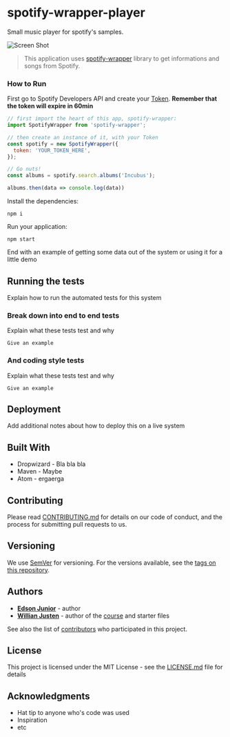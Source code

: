 # spotify-wrapper-player

Small music player for spotify's samples.

![Screen Shot](https://github.com/willianjusten/spotify-wrapper-player/blob/master/example/screenshot.png "Screen Shot")

> This application uses [spotify-wrapper](https://github.com/willianjusten/spotify-wrapper) library to get informations and songs from Spotify.



### How to Run

First go to Spotify Developers API and create your [Token](https://developer.spotify.com/console/get-search-item/). **Remember that the token will expire in 60min**

```javascript
// first import the heart of this app, spotify-wrapper:
import SpotifyWrapper from 'spotify-wrapper';

// then create an instance of it, with your Token
const spotify = new SpotifyWrapper({
  token: 'YOUR_TOKEN_HERE',
});

// Go nuts!
const albums = spotify.search.albums('Incubus');

albums.then(data => console.log(data))

```

Install the dependencies:
```
npm i
```
Run your application:
```
npm start
```

End with an example of getting some data out of the system or using it for a little demo

## Running the tests

Explain how to run the automated tests for this system

### Break down into end to end tests

Explain what these tests test and why

```
Give an example
```

### And coding style tests

Explain what these tests test and why

```
Give an example
```

## Deployment

Add additional notes about how to deploy this on a live system

## Built With

* Dropwizard - Bla bla bla
* Maven - Maybe
* Atom - ergaerga

## Contributing

Please read [CONTRIBUTING.md](CONTRIBUTING.md) for details on our code of conduct, and the process for submitting pull requests to us.

## Versioning

We use [SemVer](http://semver.org/) for versioning. For the versions available, see the [tags on this repository](https://github.com/edson-junior/spotify-wrapper-player/tags). 

## Authors

* **[Edson Junior](https://github.com/edson-junior)** - author
* **[Willian Justen](https://github.com/willianjusten)** - author of the [course](https://www.udemy.com/js-com-tdd-na-pratica/) and starter files

See also the list of [contributors](https://github.com/edson-junior/spotify-wrapper-player/contributors) who participated in this project.

## License

This project is licensed under the MIT License - see the [LICENSE.md](LICENSE.md) file for details

## Acknowledgments

* Hat tip to anyone who's code was used
* Inspiration
* etc
